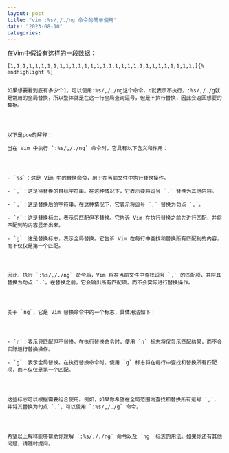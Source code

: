 ```yaml
---
layout: post
title: "vim :%s/,/./ng 命令的简单使用"
date: "2023-08-10"
categories: 
---
```

<p>在Vim中假设有这样的一段数据：</p>

<pre>
<code>[1,1,1,1,1,1,1,1,1,1,1,1,1,1,1,1,1,1,1,1,1,1,1,1,1,1,1,1,1,1,]{% endhighlight %}

<p>如果想要看到底有多少个1，可以使用:%s/,/./ng这个命令，n就表示不执行，:%s/,/./g就是常用的全局替换，所以整体就是在这一行全局查询逗号，但是不执行替换，因此会返回想要的数据。</p>

<p>以下是poe的解释：<br />
当在 Vim 中执行 `:%s/,/./ng` 命令时，它具有以下含义和作用：</p>

<p>- `%s`：这是 Vim 中的替换命令，用于在当前文件中执行替换操作。<br />
- `,`：这是待替换的目标字符串。在这种情况下，它表示要将逗号 `,` 替换为其他内容。<br />
- `.`：这是替换后的字符串。在这种情况下，它表示将逗号 `,` 替换为句点 `.`。<br />
- `n`：这是替换标志，表示只匹配但不替换。它告诉 Vim 在执行替换之前先进行匹配，并将匹配到的内容显示出来。<br />
- `g`：这是替换标志，表示全局替换。它告诉 Vim 在每行中查找和替换所有匹配到的内容，而不仅仅是第一个匹配。</p>

<p>因此，执行 `:%s/,/./ng` 命令后，Vim 将在当前文件中查找逗号 `,` 的匹配项，并将其替换为句点 `.`。在替换之前，它会输出所有匹配项，而不会实际进行替换操作。</p>

<p>关于 `ng`，它是 Vim 替换命令中的一个标志，具体用法如下：</p>

<p>- `n`：表示只匹配但不替换。在执行替换命令时，使用 `n` 标志将仅显示匹配结果，而不会实际进行替换操作。<br />
- `g`：表示全局替换。在执行替换命令时，使用 `g` 标志将在每行中查找和替换所有匹配项，而不仅仅是第一个匹配。</p>

<p>这些标志可以根据需要组合使用。例如，如果你希望在全局范围内查找和替换所有逗号 `,`，并将其替换为句点 `.`，可以使用 `:%s/,/./g` 命令。</p>

<p>希望以上解释能够帮助你理解 `:%s/,/./ng` 命令以及 `ng` 标志的用法。如果你还有其他问题，请随时提问。</p>

